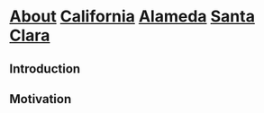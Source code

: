 # [About](about.md)  [California](cali.md)    [Alameda](alameda.md)  [Santa Clara](sc_county.md)

## Introduction



## Motivation
